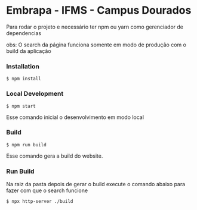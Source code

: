 # Embrapa - IFMS - Campus Dourados


Para rodar o projeto e necessário ter npm ou yarn como gerenciador de dependencias 

obs: O search da página funciona somente em modo de produção com o build da aplicação

### Installation

```
$ npm install
```

### Local Development

```
$ npm start
```

Esse comando inicial o desenvolvimento em modo local

### Build

```
$ npm run build
```

Esse comando gera a build do website.

### Run Build

Na raiz da pasta depois de gerar o build execute o comando abaixo para fazer com que o search funcione

```
$ npx http-server ./build
```


